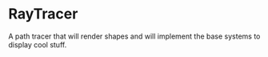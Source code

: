 # RayTracer
A path tracer that will render shapes and will implement the base systems to display cool stuff.
